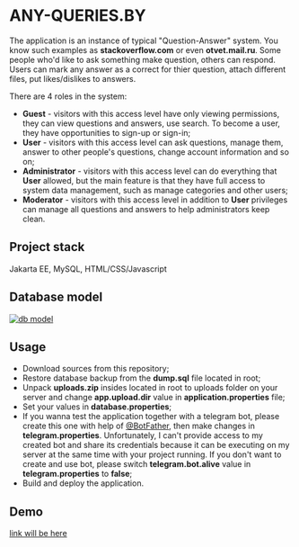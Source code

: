 # ANY-QUERIES.BY
The application is an instance of typical "Question-Answer" system. You know such examples as <b>stackoverflow.com</b> or even <b>otvet.mail.ru</b>. Some people who'd like to ask something make question, others can respond. Users can mark any answer as a correct for thier question, attach different files, put likes/dislikes to answers.

There are 4 roles in the system:
<ul>
  <li><b>Guest</b> - visitors with this access level have only viewing permissions, they can view questions and answers, use search. To become a user, they have opportunities to sign-up or sign-in;</li>
  <li><b>User</b> - visitors with this access level can ask questions, manage them, answer to other people's questions, change account information and so on;</li>
  <li><b>Administrator</b> - visitors with this access level can do everything that <b>User</b> allowed, but the main feature is that they have full access to system data management, such as manage categories and other users;</li>
  <li><b>Moderator</b> - visitors with this access level in addition to <b>User</b> privileges can manage all questions and answers to help administrators keep clean.</li>
</ul>

## Project stack
Jakarta EE, MySQL, HTML/CSS/Javascript

## Database model
[![db model](https://user-images.githubusercontent.com/62507570/149012896-a94aa649-69ea-4c56-a93d-07d03b6f98a5.png)](#)

## Usage
<ul>
  <li>Download sources from this repository;</li>
  <li>Restore database backup from the <b>dump.sql</b> file located in root;</li>
  <li>Unpack <b>uploads.zip</b> insides located in root to uploads folder on your server and change <b>app.upload.dir</b> value in <b>application.properties</b> file;</li>
  <li>Set your values in <b>database.properties</b>;</li>
  <li>If you wanna test the application together with a telegram bot, please create this one with help of <a href="https://t.me/botfather">@BotFather</a>, then make changes in <b>telegram.properties</b>. Unfortunately, I can't provide access to my created bot and share its credentials because it can be executing on my server at the same time with your project running. If you don't want to create and use bot, please switch <b>telegram.bot.alive</b> value in <b>telegram.properties</b> to <b>false</b>;</li>
  <li>Build and deploy the application.</li>
</ul>

## Demo
<a href="">link will be here</a>
